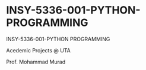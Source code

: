 # INSY-5336-001-PYTHON-PROGRAMMING
INSY-5336-001-PYTHON PROGRAMMING

Acedemic Projects @ UTA


Prof. Mohammad Murad 
